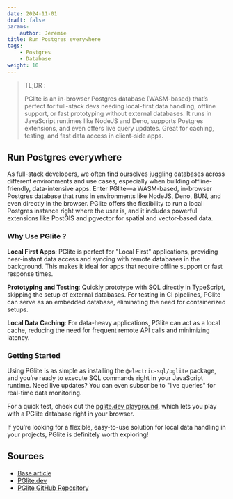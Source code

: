 ```yaml
---
date: 2024-11-01
draft: false
params:
    author: Jérémie
title: Run Postgres everywhere
tags:
    - Postgres
    - Database
weight: 10
---
```


> TL;DR :
>
> PGlite is an in-browser Postgres database (WASM-based) that’s perfect for full-stack devs needing local-first data handling, offline support, or fast prototyping without external databases. It runs in JavaScript runtimes like NodeJS and Deno, supports Postgres extensions, and even offers live query updates. Great for caching, testing, and fast data access in client-side apps.

## Run Postgres everywhere

As full-stack developers, we often find ourselves juggling databases across different environments and use cases, especially when building offline-friendly, data-intensive apps. Enter PGlite—a WASM-based, in-browser Postgres database that runs in environments like NodeJS, Deno, BUN, and even directly in the browser. PGlite offers the flexibility to run a local Postgres instance right where the user is, and it includes powerful extensions like PostGIS and pgvector for spatial and vector-based data.

### Why Use PGlite ?

**Local First Apps**: PGlite is perfect for "Local First" applications, providing near-instant data access and syncing with remote databases in the background. This makes it ideal for apps that require offline support or fast response times.

**Prototyping and Testing**: Quickly prototype with SQL directly in TypeScript, skipping the setup of external databases. For testing in CI pipelines, PGlite can serve as an embedded database, eliminating the need for containerized setups.

**Local Data Caching**: For data-heavy applications, PGlite can act as a local cache, reducing the need for frequent remote API calls and minimizing latency.

### Getting Started

Using PGlite is as simple as installing the `@electric-sql/pglite` package, and you’re ready to execute SQL commands right in your JavaScript runtime. Need live updates? You can even subscribe to "live queries" for real-time data monitoring.

For a quick test, check out the [pglite.dev playground](https://pglite.dev/repl/), which lets you play with a PGlite database right in your browser.

If you’re looking for a flexible, easy-to-use solution for local data handling in your projects, PGlite is definitely worth exploring!

## Sources

-   [Base article](https://buttondown.com/entbit/archive/pglite-run-postgres-everywhere/)
-   [PGlite.dev](https://pglite.dev/)
-   [PGlite GitHub Repository](https://github.com/electric-sql/pglite)
